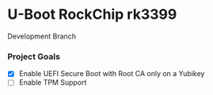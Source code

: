 # U-Boot RockChip rk3399
Development Branch

### Project Goals
* [x] Enable UEFI Secure Boot with Root CA only on a Yubikey
* [ ] Enable TPM Support
